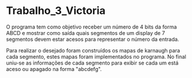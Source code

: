 # Trabalho_3_Victoria

O programa tem como objetivo receber um número de 4 bits da forma ABCD e mostrar como saída quais segmentos de um display de 7 segmentos devem estar acesos para representar o número da entrada. 

Para realizar o desejado foram construídos os mapas de karnaugh para cada segmento, estes mapas foram implementados no programa. No final uniu-se as informações de cada segmento para exibir se cada um está aceso ou apagado na forma "abcdefg".
